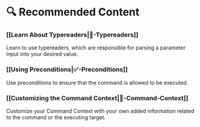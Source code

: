 # 🔍 Recommended Content

### [[Learn About Typereaders|📖-Typereaders]]
Learn to use typereaders, which are responsible for parsing a parameter input into your desired value.

### [[Using Preconditions|✅-Preconditions]]
Use preconditions to ensure that the command is allowed to be executed.

### [[Customizing the Command Context|📝-Command-Context]]
Customize your Command Context with your own added information related to the command or the executing target.
